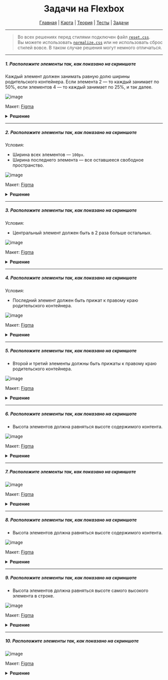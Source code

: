 <div align="center">

# Задачи на Flexbox

[Главная](https://github.com/dollaween/junior-roadmap/)
|
[Карта](/roadmap/README.md)
|
[Теория](/theory/README.md)
|
[Тесты](/tests/README.md)
|
[Задачи](/tasks/README.md)

</div>

---

> Во всех решениях перед стилями подключен файл [`reset.css`](https://meyerweb.com/eric/tools/css/reset/).  
> Вы можете использовать [`normalize.css`](https://necolas.github.io/normalize.css/) или не использовать сброс стилей вовсе. В таком случае решения могут немного отличаться.

---

##### 1. Расположите элементы так, как показано на скриншоте

Каждый элемент должен занимать равную долю ширины родительского контейнера. Если элемента 2 — то каждый занимает по 50%, если элементов 4 — то каждый занимает по 25%, и так далее.

![image](https://user-images.githubusercontent.com/48933270/122962479-21c04e80-d38e-11eb-8cdb-450c695feda9.png)

Макет: [Figma](https://www.figma.com/file/PnnS2RDlKkxS20vZGoKTRy/Tasks?node-id=2%3A17)

<details><summary><b>Решение</b></summary>
<p>

```html
<div class="container">
  <div class="item"></div>
  <div class="item"></div>
  <div class="item"></div>
  <div class="item"></div>
</div>
```

```css
.container {
  display: flex;
}

.item {
  height: 120px;
  background: #69c0ff;
  border: 10px solid #1890ff;
  flex-grow: 1;
}
```

</p>
</details>

---

##### 2. Расположите элементы так, как показано на скриншоте

Условия:
- Ширина всех элементов — `100px`.
- Ширина последнего элемента — все оставшееся свободное пространство.

![image](https://user-images.githubusercontent.com/48933270/122962645-4d433900-d38e-11eb-9e14-50fea309fd73.png)

Макет: [Figma](https://www.figma.com/file/PnnS2RDlKkxS20vZGoKTRy/Tasks?node-id=2%3A18)

<details><summary><b>Решение</b></summary>
<p>

```html
<div class="container">
  <div class="item"></div>
  <div class="item"></div>
  <div class="item"></div>
  <div class="item"></div>
</div>
```

```css
.container {
  display: flex;
}

.item {
  width: 100px;
  height: 120px;
  background: #69c0ff;
  border: 10px solid #1890ff;
}

.item:last-child {
  flex-grow: 1;
  background: #ffc069;
  border-color: #fa8c16;
}
```

</p>
</details>

---

##### 3. Расположите элементы так, как показано на скриншоте

Условия:
- Центральный элемент должен быть в 2 раза больше остальных.

![image](https://user-images.githubusercontent.com/48933270/122963210-bd51bf00-d38e-11eb-895a-a73d7eb7e720.png)

Макет: [Figma](https://www.figma.com/file/PnnS2RDlKkxS20vZGoKTRy/Tasks?node-id=2%3A19)

<details><summary><b>Решение</b></summary>
<p>

```html
<div class="container">
  <div class="item"></div>
  <div class="item"></div>
  <div class="item"></div>
</div>
```

```css
.container {
  display: flex;
}

.item {
  height: 120px;
  background: #69c0ff;
  border: 10px solid #1890ff;
  flex-grow: 1;
}

.item:nth-child(2) {
  background: #ffc069;
  border-color: #fa8c16;
  flex-grow: 2;
}
```

</p>
</details>

---

##### 4. Расположите элементы так, как показано на скриншоте

Условия:
- Последний элемент должен быть прижат к правому краю родительского контейнера.

![image](https://user-images.githubusercontent.com/48933270/122963665-29ccbe00-d38f-11eb-95ce-a541b5e4a90d.png)

Макет: [Figma](https://www.figma.com/file/PnnS2RDlKkxS20vZGoKTRy/Tasks?node-id=2%3A20)

<details><summary><b>Решение</b></summary>
<p>

```html
<div class="container">
  <div class="item"></div>
  <div class="item"></div>
  <div class="item"></div>
  <div class="item"></div>
</div>
```

```css
.container {
  display: flex;
}

.item {
  width: 100px;
  height: 120px;
  background: #69c0ff;
  border: 10px solid #1890ff;
}

.item:last-child {
  background: #ffc069;
  border-color: #fa8c16;
  margin-left: auto;
}
```

</p>
</details>

---

##### 5. Расположите элементы так, как показано на скриншоте

- Второй и третий элементы должны быть прижаты к правому краю родительского контейнера.

![image](https://user-images.githubusercontent.com/48933270/122964551-0eae7e00-d390-11eb-8bf1-19be4720b871.png)

Макет: [Figma](https://www.figma.com/file/PnnS2RDlKkxS20vZGoKTRy/Tasks?node-id=2%3A22)

<details><summary><b>Решение</b></summary>
<p>

```html
<div class="container">
  <div class="item"></div>
  <div class="item"></div>
  <div class="item"></div>
  <div class="item"></div>
</div>
```

```css
.container {
  display: flex;
}

.item {
  width: 100px;
  height: 120px;
  background: #69c0ff;
  border: 10px solid #1890ff;
}

.item:nth-child(3),
.item:last-child {
  background: #ffc069;
  border-color: #fa8c16;
}

.item:nth-child(3) {
  margin-left: auto;
}
```

</p>
</details>

---

##### 6. Расположите элементы так, как показано на скриншоте

- Высота элементов должна равняться высоте содержимого контента.

![image](https://user-images.githubusercontent.com/48933270/122967861-9a75d980-d393-11eb-9d5f-2719a5a063f2.png)

Макет: [Figma](https://www.figma.com/file/PnnS2RDlKkxS20vZGoKTRy/Tasks?node-id=2%3A21)

<details><summary><b>Решение</b></summary>
<p>

```html
<div class="container">
  <div class="item">First item</div>
  <div class="item">Second item, which has 2 lines</div>
  <div class="item">Third item, which has exactly three lines</div>
  <div class="item">Last item, which can be more than one or two or three lines</div>
</div>
```

```css
body {
  font-family: Arial, sans-serif;
  font-size: 14px;
  line-height: 16px;
}

.container {
  display: flex;
  align-items: flex-start;
  width: 600px;
}

.item {
  width: 25%;
  padding: 10px;
  box-sizing: border-box;
  text-align: center;
  color: #fff;
  background: #69c0ff;
  border: 10px solid #1890ff;
}
```

</p>
</details>

---

##### 7. Расположите элементы так, как показано на скриншоте

![image](https://user-images.githubusercontent.com/48933270/122968049-cabd7800-d393-11eb-9292-d06b02ef310a.png)

Макет: [Figma](https://www.figma.com/file/PnnS2RDlKkxS20vZGoKTRy/Tasks?node-id=2%3A24)

<details><summary><b>Решение</b></summary>
<p>

```html
<div class="container">
  <div class="item">First item</div>
  <div class="item">Second item, which has 2 lines</div>
  <div class="item">Third item, which has exactly three lines</div>
  <div class="item">Last item, which can be more than one or two or three lines</div>
</div>
```

```css
body {
  font-family: Arial, sans-serif;
  font-size: 14px;
  line-height: 16px;
}

.container {
  display: flex;
  align-items: center;
  width: 600px;
}

.item {
  width: 25%;
  padding: 10px;
  box-sizing: border-box;
  text-align: center;
  color: #fff;
  background: #69c0ff;
  border: 10px solid #1890ff;
}
```

</p>
</details>

---

##### 8. Расположите элементы так, как показано на скриншоте

- Высота элементов должна равняться высоте содержимого контента.

![image](https://user-images.githubusercontent.com/48933270/122972667-0f97dd80-d399-11eb-831b-788003545318.png)

Макет: [Figma](https://www.figma.com/file/PnnS2RDlKkxS20vZGoKTRy/Tasks?node-id=2%3A23)

<details><summary><b>Решение</b></summary>
<p>

```html
<div class="container">
  <div class="item">Lorem ipsum</div>
  <div class="item">Lorem ipsum dolor sit amet, consectetur adipisicing elit</div>
  <div class="item">Lorem ipsum dolor sit amet, consectetur</div>
  <div class="item">Lorem ipsum dolor sit amet</div>
</div>
```

```css
body {
  font-family: Arial, sans-serif;
  font-size: 14px;
  line-height: 16px;
}

.container {
  width: 600px;
  display: flex;
  align-items: flex-start;
  flex-wrap: wrap;
  gap: 10px;
}

.item {
  width: calc(50% - 5px);
  padding: 10px;
  box-sizing: border-box;
  text-align: center;
  color: #fff;
  background: #69c0ff;
  border: 10px solid #1890ff;
}
```

</p>
</details>

---

##### 9. Расположите элементы так, как показано на скриншоте

- Высота элементов должна равняться высоте самого высокого элемента в строке.

![image](https://user-images.githubusercontent.com/48933270/122972968-630a2b80-d399-11eb-9f85-55fe8e769b4b.png)

Макет: [Figma](https://www.figma.com/file/PnnS2RDlKkxS20vZGoKTRy/Tasks?node-id=2%3A25)

<details><summary><b>Решение</b></summary>
<p>

```html
<div class="container">
  <div class="item">Lorem ipsum</div>
  <div class="item">Lorem ipsum dolor sit amet, consectetur adipisicing elit</div>
  <div class="item">Lorem ipsum dolor sit amet, consectetur adipisicing elit. Ad, aspernatur delectus distinctio dolore dolorem</div>
  <div class="item">Lorem ipsum dolor sit amet</div>
</div>
```

```css
body {
  font-family: Arial, sans-serif;
  font-size: 14px;
  line-height: 16px;
}

.container {
  display: flex;
  width: 600px;
  align-items: stretch;
  flex-wrap: wrap;
  gap: 10px;
}

.item {
  width: calc(50% - 5px);
  padding: 10px;
  box-sizing: border-box;
  text-align: center;
  color: #fff;
  background: #69c0ff;
  border: 10px solid #1890ff;
}
```

</p>
</details>

---

##### 10. Расположите элементы так, как показано на скриншоте

![image](https://user-images.githubusercontent.com/48933270/122980755-b4b6b400-d3a1-11eb-9243-3c8f219c88a1.png)

Макет: [Figma](https://www.figma.com/file/PnnS2RDlKkxS20vZGoKTRy/Tasks?node-id=2%3A25)

<details><summary><b>Решение</b></summary>
<p>

```html
<div class="container">
  <div class="item">
    <span>Lorem ipsum</span>
    <button>Button</button>
  </div>
  <div class="item">
    <span>Lorem ipsum dolor sit amet, consectetur adipisicing elit</span>
    <button>Button</button>
  </div>
  <div class="item">
    <span>Lorem ipsum dolor sit amet, consectetur adipisicing elit. Cumque doloribus facilis molestiae odio.</span>
    <button>Button</button>
  </div>
</div>
```

```css
body {
  font-family: Arial, sans-serif;
  font-size: 14px;
  line-height: 16px;
}

.container {
  display: flex;
  width: 600px;
  align-items: stretch;
  justify-content: space-between;
}

.item {
  width: calc(33.33% - 15px);
  display: flex;
  flex-direction: column;
  padding: 10px;
  box-sizing: border-box;
  text-align: center;
  color: #fff;
  background: #69c0ff;
  border: 10px solid #1890ff;
}

span {
  margin-bottom: 10px;
}

button {
  width: 100%;
  margin-top: auto;
  padding: 7px 0;
  color: white;
  background: #ffc069;
  border: 4px solid #fa8c16;
}
```

</p>
</details>


